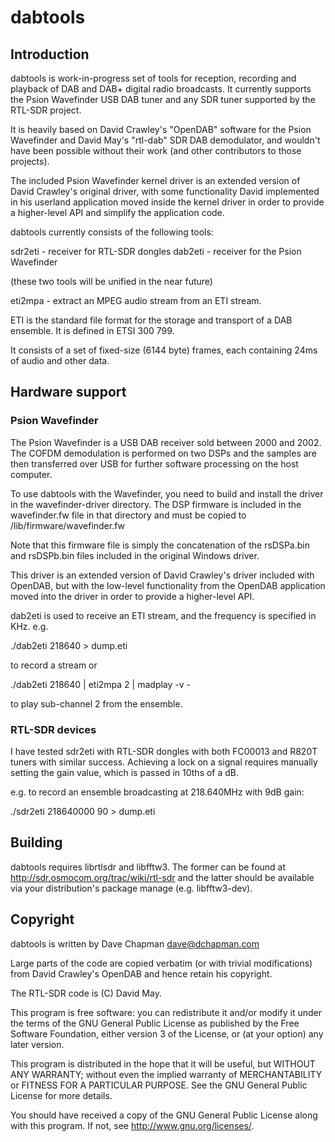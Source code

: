 # dabtools

## Introduction

dabtools is work-in-progress set of tools for reception, recording and
playback of DAB and DAB+ digital radio broadcasts. It currently
supports the Psion Wavefinder USB DAB tuner and any SDR tuner
supported by the RTL-SDR project.

It is heavily based on David Crawley's "OpenDAB" software for the
Psion Wavefinder and David May's "rtl-dab" SDR DAB demodulator, and
wouldn't have been possible without their work (and other contributors
to those projects).

The included Psion Wavefinder kernel driver is an extended version of
David Crawley's original driver, with some functionality David
implemented in his userland application moved inside the kernel driver
in order to provide a higher-level API and simplify the application
code.


dabtools currently consists of the following tools:

sdr2eti - receiver for RTL-SDR dongles
dab2eti - receiver for the Psion Wavefinder

(these two tools will be unified in the near future)

eti2mpa - extract an MPEG audio stream from an ETI stream.

ETI is the standard file format for the storage and transport of a DAB
ensemble.  It is defined in ETSI 300 799.

It consists of a set of fixed-size (6144 byte) frames, each containing
24ms of audio and other data.

## Hardware support

### Psion Wavefinder

The Psion Wavefinder is a USB DAB receiver sold between 2000 and 2002.
The COFDM demodulation is performed on two DSPs and the samples are
then transferred over USB for further software processing on the host
computer.

To use dabtools with the Wavefinder, you need to build and install the
driver in the wavefinder-driver directory.  The DSP firmware is
included in the wavefinder.fw file in that directory and must be
copied to /lib/firmware/wavefinder.fw

Note that this firmware file is simply the concatenation of the
rsDSPa.bin and rsDSPb.bin files included in the original Windows
driver.

This driver is an extended version of David Crawley's driver included
with OpenDAB, but with the low-level functionality from the OpenDAB
application moved into the driver in order to provide a higher-level
API.

dab2eti is used to receive an ETI stream, and the frequency is
specified in KHz.  e.g.

./dab2eti 218640 > dump.eti

to record a stream or

./dab2eti 218640 | eti2mpa 2 | madplay -v -

to play sub-channel 2 from the ensemble.


### RTL-SDR devices

I have tested sdr2eti with RTL-SDR dongles with both FC00013 and R820T
tuners with similar success.  Achieving a lock on a signal requires
manually setting the gain value, which is passed in 10ths of a dB.

e.g. to record an ensemble broadcasting at 218.640MHz with 9dB gain:

./sdr2eti 218640000 90 > dump.eti


## Building

dabtools requires librtlsdr and libfftw3.  The former can be found at
http://sdr.osmocom.org/trac/wiki/rtl-sdr and the latter should be
available via your distribution's package manage (e.g. libfftw3-dev).



## Copyright

dabtools is written by Dave Chapman <dave@dchapman.com> 

Large parts of the code are copied verbatim (or with trivial
modifications) from David Crawley's OpenDAB and hence retain his
copyright.

The RTL-SDR code is (C) David May.

This program is free software: you can redistribute it and/or modify
it under the terms of the GNU General Public License as published by
the Free Software Foundation, either version 3 of the License, or (at
your option) any later version.

This program is distributed in the hope that it will be useful, but
WITHOUT ANY WARRANTY; without even the implied warranty of
MERCHANTABILITY or FITNESS FOR A PARTICULAR PURPOSE.  See the GNU
General Public License for more details.

You should have received a copy of the GNU General Public License
along with this program.  If not, see <http://www.gnu.org/licenses/>.
